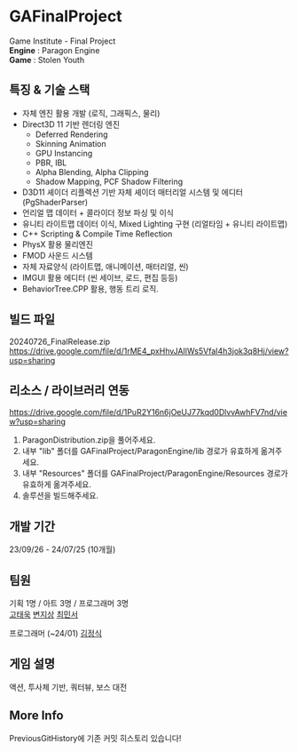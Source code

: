 # GAFinalProject
Game Institute - Final Project   
**Engine** : Paragon Engine   
**Game** : Stolen Youth   

## 특징 & 기술 스택
- 자체 엔진 활용 개발 (로직, 그래픽스, 물리)
- Direct3D 11 기반 렌더링 엔진
  - Deferred Rendering
  - Skinning Animation
  - GPU Instancing
  - PBR, IBL
  - Alpha Blending, Alpha Clipping
  - Shadow Mapping, PCF Shadow Filtering
- D3D11 셰이더 리플렉션 기반 자체 셰이더 매터리얼 시스템 및 에디터 (PgShaderParser)
- 언리얼 맵 데이터 + 콜라이더 정보 파싱 및 이식
- 유니티 라이트맵 데이터 이식, Mixed Lighting 구현 (리얼타임 + 유니티 라이트맵)
- C++ Scripting & Compile Time Reflection
- PhysX 활용 물리엔진
- FMOD 사운드 시스템
- 자체 자료양식 (라이트맵, 애니메이션, 매터리얼, 씬)
- IMGUI 활용 에디터 (씬 세이브, 로드, 편집 등등)
- BehaviorTree.CPP 활용, 행동 트리 로직.

## 빌드 파일 
20240726_FinalRelease.zip   
https://drive.google.com/file/d/1rME4_pxHhvJAIlWs5VfaI4h3jok3q8Hj/view?usp=sharing   

## 리소스 / 라이브러리 연동
https://drive.google.com/file/d/1PuR2Y16n6jOeUJ77kqd0DlvvAwhFV7nd/view?usp=sharing
1. ParagonDistribution.zip을 풀어주세요.
2. 내부 "lib" 폴더를 GAFinalProject/ParagonEngine/lib 경로가 유효하게 옮겨주세요.
3. 내부 "Resources" 폴더를 GAFinalProject/ParagonEngine/Resources 경로가 유효하게 옮겨주세요.
4. 솔루션을 빌드해주세요.

## 개발 기간
23/09/26 - 24/07/25 (10개월)

## 팀원
기획 1명 / 아트 3명 / 프로그래머 3명   
[고태욱](https://github.com/TaewookWorks)
[변지상](https://github.com/byeonjisang)
[최민서](https://github.com/Min-seo-Choi)

프로그래머 (~24/01)
[김정식](https://github.com/jimangseng)

## 게임 설명
액션, 투사체 기반, 쿼터뷰, 보스 대전

## More Info
PreviousGitHistory에 기존 커밋 히스토리 있습니다!
